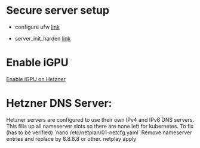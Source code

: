 # Secure server setup

- configure ufw [link](https://github.com/imthenachoman/How-To-Secure-A-Linux-Server#steps-9)

- server_init_harden [link](https://github.com/pratiktri/server_init_harden)

# Enable iGPU
[Enable iGPU on Hetzner](https://github.com/desimaniac/docs/blob/master/enable_igpu_on_hetzner.md)

# Hetzner DNS Server:
Hetzner servers are configured to use their own IPv4 and IPv6 DNS servers.
This fills up all nameserver slots so there are none left for kubernetes.
To fix (has to be verified)
´nano /etc/netplan/01-netcfg.yaml´
Remove nameserver entries and replace by 8.8.8.8 or other.
netplay apply 